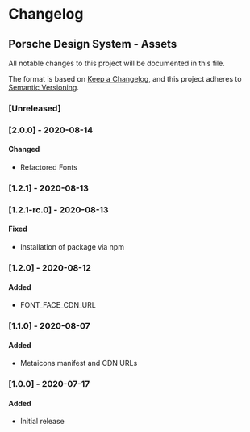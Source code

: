 # Changelog
 
## Porsche Design System - Assets
All notable changes to this project will be documented in this file.

The format is based on [Keep a Changelog](https://keepachangelog.com/en/1.0.0/),
and this project adheres to [Semantic Versioning](https://semver.org/spec/v2.0.0.html).

### [Unreleased]

### [2.0.0] - 2020-08-14

#### Changed
- Refactored Fonts

### [1.2.1] - 2020-08-13

### [1.2.1-rc.0] - 2020-08-13

#### Fixed
- Installation of package via npm

### [1.2.0] - 2020-08-12

#### Added
- FONT_FACE_CDN_URL

### [1.1.0] - 2020-08-07

#### Added
- Metaicons manifest and CDN URLs

### [1.0.0] - 2020-07-17

#### Added
- Initial release
